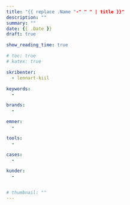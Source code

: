 ```yaml
---
title: "{{ replace .Name "-" " " | title }}"
description: ""
summary: ""
date: {{ .Date }}
draft: true

show_reading_time: true

# toc: true
# katex: true

skribenter:
  - lennart-kiil

keywords:
  -

brands:
  -

emner:
  -

tools:
  -

cases:
  -

kunder:
  -


# thumbnail: ""
---
```

